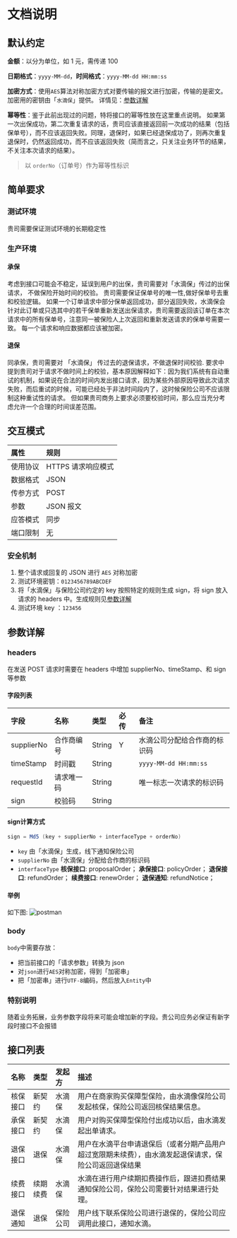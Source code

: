# 文档说明


## 默认约定

**金额**：以分为单位，如 1 元，需传递 100

**日期格式**：`yyyy-MM-dd`，**时间格式**：`yyyy-MM-dd HH:mm:ss`

**加密方式**：使用` AES `算法对称加密方式对要传输的报文进行加密，传输的是密文。加密用的密钥由「`水滴保`」提供。 详情见：[参数详解](文档说明?id=参数详解)

**幂等性**：鉴于此前出现过的问题，特将接口的幂等性放在这里重点说明。
如果第一次出保成功，第二次重复请求的话，贵司应该直接返回前一次成功的结果（包括保单号），而不应该返回失败。同理，退保时，如果已经退保成功了，则再次重复退保时，仍然返回成功，而不应该返回失败（简而言之，只关注业务环节的结果，不关注本次请求的结果）。
> 以 `orderNo`（订单号）作为幂等性标识


## 简单要求

### 测试环境

贵司需要保证测试环境的长期稳定性

### 生产环境

#### 承保

考虑到接口可能会不稳定，延误到用户的出保，贵司需要对「水滴保」传过的出保请求， 不做保险开始时间的校验。
贵司需要保证保单号的唯一性,做好保单号去重和校验逻辑。
如果一个订单请求中部分保单返回成功，部分返回失败，水滴保会针对此订单或只选其中的若干保单重新发送出保请求，贵司需要返回该订单在本次请求中的所有保单号，注意同一被保险人上次返回和重新发送请求的保单号需要一致。
每一个请求和响应数据都应该被加密。

#### 退保
同承保，贵司需要对 「水滴保」 传过去的退保请求，不做退保时间校验. 要求中提到贵司对于请求不做时间上的校验，基本原因解释如下：因为我们系统有自动重试的机制，如果说在合法的时间内发出接口请求，因为某些外部原因导致此次请求失败，而后重试的时候，可能已经处于非法时间段内了，这时候保险公司不应该限制这种重试性的请求。
但如果贵司商务上要求必须要校验时间，那么应当充分考虑允许一个合理的时间误差范围。


## 交互模式

属性 | 规则
:---|:---
使用协议 | HTTPS 请求响应模式
数据格式 | JSON
传参方式 | POST
参数 | JSON 报文
应答模式 | 同步
端口限制 | 无

### 安全机制
  1. 整个请求或回复的 JSON 进行 `AES` 对称加密
  2. 测试环境密钥：`0123456789ABCDEF`
  3. 将「水滴保」与保险公司约定的 key 按照特定的规则生成 sign，将 sign 放入请求的 headers 中。生成规则见[参数详解](文档说明?id=参数详解)
  4. 测试环境 key ：`123456`

## 参数详解

### headers

在发送 POST 请求时需要在 headers 中增加 supplierNo、timeStamp、和 sign 等参数

#### 字段列表

字段 | 名称 | 类型 | 必传 | 备注
:-- |:-- |:-- |:-- |:-- |
supplierNo | 合作商编号 | String | Y | 水滴公司分配给合作商的标识码
timeStamp | 时间戳 |String | | `yyyy-MM-dd HH:mm:ss`
requestId | 请求唯一码 | String | | 唯一标志一次请求的标识码
sign | 校验码 | String | |

#### sign计算方式

```java
sign = Md5 (key + supplierNo + interfaceType + orderNo)
```

- `key`
  由「水滴保」生成，线下通知保险公司
- `supplierNo`
  由「水滴保」分配给合作商的标识码
- `interfaceType`
  **核保接口**: proposalOrder；
  **承保接口**: policyOrder；
  **退保接口**: refundOrder；
  **续费接口**: renewOrder；
  **退保通知**: refundNotice；

#### 举例

如下图:
![postman](/assets/postman.png)

### body

`body`中需要存放：
- 把当前接口的「请求参数」转换为 json
- 对`json`进行`AES`对称加密，得到「加密串」
- 把「加密串」进行`UTF-8`编码，然后放入`Entity`中

### 特别说明
随着业务拓展，业务参数字段将来可能会增加新的字段。贵公司应务必保证有新字段时接口不会报错

## 接口列表

名称 | 类型 | 发起方 | 描述
:-- | :-- | :-- | :--
核保接口 | 新契约 | 水滴保 | 用户在商家购买保障型保险，由水滴像保险公司发起核保，保险公司返回核保结果信息。
承保接口 | 新契约 | 水滴保 | 用户对购买保障型保险付出成功以后，由水滴发起出单请求。
退保接口 | 退保 | 水滴保 | 用户在水滴平台申请退保后（或者分期产品用户超过宽限期未续费），由水滴发起退保请求，保险公司返回退保结果
续费接口 | 续期续费 | 水滴保 | 水滴在进行用户续期扣费操作后，跟进扣费结果通知保险公司，保险公司需要针对结果进行处理。
退保通知 | 退保 | 保险公司 | 用户线下联系保险公司进行退保的，保险公司应调用此接口，通知水滴。
